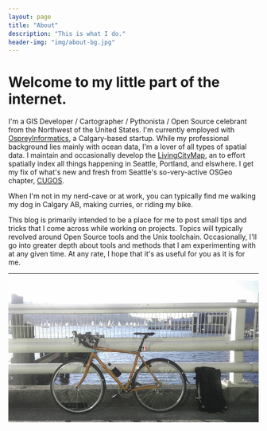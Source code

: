 ```yaml
---
layout: page
title: "About"
description: "This is what I do."
header-img: "img/about-bg.jpg"
---
```


# Welcome to my little part of the internet.

I'm a GIS Developer / Cartographer / Pythonista / Open Source celebrant from the Northwest of the United States.  I'm currently employed with [OspreyInformatics][osprey], a Calgary-based startup.  While my professional background lies mainly with ocean data, I'm a lover of all types of spatial data.  I maintain and occasionally develop the [LivingCityMap][lcm], an to effort spatially index all things happening in Seattle, Portland, and elswhere.  I get my fix of what's new and fresh from Seattle's so-very-active OSGeo chapter, [CUGOS][cugos].

When I'm not in my nerd-cave or at work, you can typically find me walking my dog in Calgary AB, making curries, or riding my bike.

This blog is primarily intended to be a place for me to post small tips and tricks that I come across while working on projects.  Topics will typically revolved around Open Source tools and the Unix toolchain.  Occasionally, I'll go into greater depth about tools and methods that I am experimenting with at any given time.  At any rate, I hope that it's as useful for you as it is for me.

---

![My Bike](/img/about/bike.gif)



[osprey]: http://www.ospreyinformatics.com
[lcm]: http://www.livingcitymap.com
[cugos]: http://www.cugos.org

